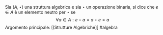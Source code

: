 Sia $(A,\star)$ una struttura algebrica e sia $\star$ un operazione binaria, si dice che $e \in A$ è un elemento neutro per $\star$ se $$\forall a \in A : e \star a = a\star e = a$$
Argomento principale: [[Strutture Algebriche]]
#algebra